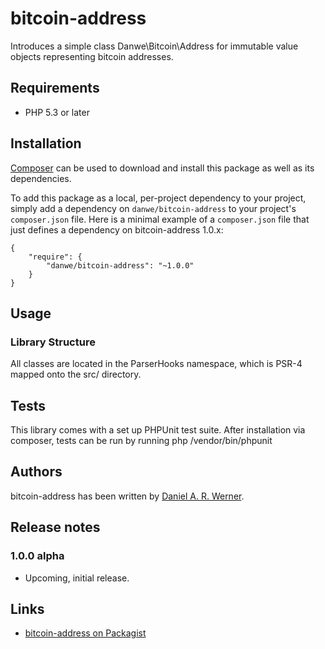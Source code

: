 # bitcoin-address

Introduces a simple class Danwe\Bitcoin\Address for immutable value objects representing bitcoin
addresses.

## Requirements

* PHP 5.3 or later

## Installation

[Composer](http://getcomposer.org/) can be used to download and install
this package as well as its dependencies.

To add this package as a local, per-project dependency to your project, simply add a
dependency on `danwe/bitcoin-address` to your project's `composer.json` file.
Here is a minimal example of a `composer.json` file that just defines a dependency on
bitcoin-address 1.0.x:

    {
        "require": {
            "danwe/bitcoin-address": "~1.0.0"
        }
    }

## Usage

### Library Structure

All classes are located in the ParserHooks namespace, which is PSR-4 mapped onto the src/ directory.

## Tests

This library comes with a set up PHPUnit test suite. After installation via composer, tests can be
run by running
    php <project-dir>/vendor/bin/phpunit

## Authors

bitcoin-address has been written by [Daniel A. R. Werner](https://www.mediawiki.org/wiki/User:Danwe).

## Release notes

### 1.0.0 alpha

* Upcoming, initial release.

## Links

* [bitcoin-address on Packagist](https://packagist.org/packages/danwe/bitcoin-address)

